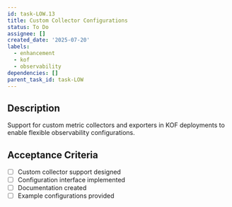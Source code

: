 ```yaml
---
id: task-LOW.13
title: Custom Collector Configurations
status: To Do
assignee: []
created_date: '2025-07-20'
labels:
  - enhancement
  - kof
  - observability
dependencies: []
parent_task_id: task-LOW
---
```


## Description

Support for custom metric collectors and exporters in KOF deployments to enable flexible observability configurations.

## Acceptance Criteria

- [ ] Custom collector support designed
- [ ] Configuration interface implemented
- [ ] Documentation created
- [ ] Example configurations provided
